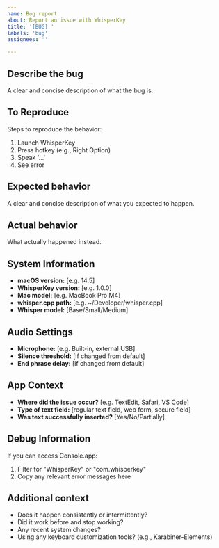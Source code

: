 ```yaml
---
name: Bug report
about: Report an issue with WhisperKey
title: '[BUG] '
labels: 'bug'
assignees: ''

---
```


## Describe the bug
A clear and concise description of what the bug is.

## To Reproduce
Steps to reproduce the behavior:
1. Launch WhisperKey
2. Press hotkey (e.g., Right Option)
3. Speak '...'
4. See error

## Expected behavior
A clear and concise description of what you expected to happen.

## Actual behavior
What actually happened instead.

## System Information
- **macOS version:** [e.g. 14.5]
- **WhisperKey version:** [e.g. 1.0.0]
- **Mac model:** [e.g. MacBook Pro M4]
- **whisper.cpp path:** [e.g. ~/Developer/whisper.cpp]
- **Whisper model:** [Base/Small/Medium]

## Audio Settings
- **Microphone:** [e.g. Built-in, external USB]
- **Silence threshold:** [if changed from default]
- **End phrase delay:** [if changed from default]

## App Context
- **Where did the issue occur?** [e.g. TextEdit, Safari, VS Code]
- **Type of text field:** [regular text field, web form, secure field]
- **Was text successfully inserted?** [Yes/No/Partially]

## Debug Information
If you can access Console.app:
1. Filter for "WhisperKey" or "com.whisperkey"
2. Copy any relevant error messages here

## Additional context
- Does it happen consistently or intermittently?
- Did it work before and stop working?
- Any recent system changes?
- Using any keyboard customization tools? (e.g., Karabiner-Elements)